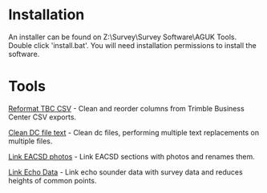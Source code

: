 # Installation
An installer can be found on Z:\Survey\Survey Software\AGUK Tools. Double click 'install.bat'. You will need installation permissions to install the software.

# Tools
[Reformat TBC CSV](reformat_tbc_csv.md) - Clean and reorder columns from Trimble Business Center CSV exports.

[Clean DC file text](clean_dc_file_text.md) - Clean dc files, performing multiple text replacements on multiple files.

[Link EACSD photos](link_eacsd_photos.md) - Link EACSD sections with photos and renames them.

[Link Echo Data](link_echo_data.md) - Link echo sounder data with survey data and reduces heights of common points.